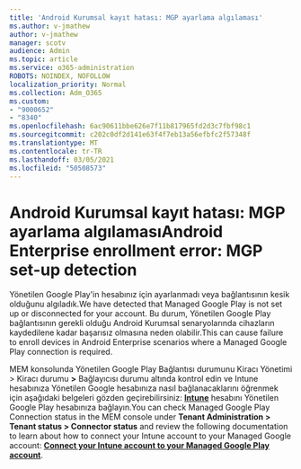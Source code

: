 ```yaml
---
title: 'Android Kurumsal kayıt hatası: MGP ayarlama algılaması'
ms.author: v-jmathew
author: v-jmathew
manager: scotv
audience: Admin
ms.topic: article
ms.service: o365-administration
ROBOTS: NOINDEX, NOFOLLOW
localization_priority: Normal
ms.collection: Adm_O365
ms.custom:
- "9000652"
- "8340"
ms.openlocfilehash: 6ac90611bbe626e7f11b817965fd2d3c7fbf98c1
ms.sourcegitcommit: c202c0df2d141e63f4f7eb13a56efbfc2f57348f
ms.translationtype: MT
ms.contentlocale: tr-TR
ms.lasthandoff: 03/05/2021
ms.locfileid: "50508573"
---
```

# <a name="android-enterprise-enrollment-error-mgp-set-up-detection"></a><span data-ttu-id="17f8f-102">Android Kurumsal kayıt hatası: MGP ayarlama algılaması</span><span class="sxs-lookup"><span data-stu-id="17f8f-102">Android Enterprise enrollment error: MGP set-up detection</span></span>

<span data-ttu-id="17f8f-103">Yönetilen Google Play'in hesabınız için ayarlanmadı veya bağlantısının kesik olduğunu algıladık.</span><span class="sxs-lookup"><span data-stu-id="17f8f-103">We have detected that Managed Google Play is not set up or disconnected for your account.</span></span> <span data-ttu-id="17f8f-104">Bu durum, Yönetilen Google Play bağlantısının gerekli olduğu Android Kurumsal senaryolarında cihazların kaydedilene kadar başarısız olmasına neden olabilir.</span><span class="sxs-lookup"><span data-stu-id="17f8f-104">This can cause failure to enroll devices in Android Enterprise scenarios where a Managed Google Play connection is required.</span></span>

<span data-ttu-id="17f8f-105">MEM konsolunda Yönetilen Google Play Bağlantısı durumunu Kiracı Yönetimi > Kiracı durumu **>** Bağlayıcısı durumu altında kontrol edin ve Intune hesabınıza Yönetilen Google hesabınıza nasıl bağlanacaklarını öğrenmek için aşağıdaki belgeleri gözden geçirebilirsiniz: **[Intune](https://docs.microsoft.com/mem/intune/enrollment/connect-intune-android-enterprise)** hesabını Yönetilen Google Play hesabınıza bağlayın.</span><span class="sxs-lookup"><span data-stu-id="17f8f-105">You can check Managed Google Play Connection status in the MEM console under **Tenant Administration > Tenant status > Connector status** and review the following documentation to learn about how to connect your Intune account to your Managed Google account: **[Connect your Intune account to your Managed Google Play account](https://docs.microsoft.com/mem/intune/enrollment/connect-intune-android-enterprise)**.</span></span>

